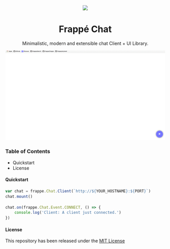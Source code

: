 <div align="center">
	<a href="https://achillesrasquinha.github.io/chat">
		<!-- TODO: logo -->
		<img src=".github.com/logo.png" height="200"/>
	</a>
	<h1>Frappé Chat</h1>
	<p class="center">
		Minimalistic, modern and extensible chat Client + UI Library.
	</p>
</div>

![](.github/sample.gif)

### Table of Contents
* Quickstart
* License

#### Quickstart

```js
var chat = frappe.Chat.Client(`http://${YOUR_HOSTNAME}:${PORT}`)
chat.mount()

chat.on(frappe.Chat.Event.CONNECT, () => {
	console.log('Client: A client just connected.')
})
```

#### License
This repository has been released under the [MIT License](LICENSE)